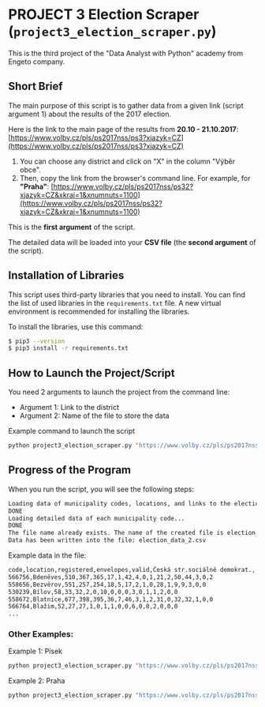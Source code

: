 # PROJECT 3 Election Scraper (`project3_election_scraper.py`)

This is the third project of the "Data Analyst with Python" academy from Engeto company.

## Short Brief

The main purpose of this script is to gather data from a given link (script argument 1) about the results of the 2017 election. 

Here is the link to the main page of the results from **20.10 - 21.10.2017**: [https://www.volby.cz/pls/ps2017nss/ps3?xjazyk=CZ](https://www.volby.cz/pls/ps2017nss/ps3?xjazyk=CZ)

1. You can choose any district and click on "X" in the column "Výběr obce".
2. Then, copy the link from the browser's command line. For example, for **"Praha"**:
   [https://www.volby.cz/pls/ps2017nss/ps32?xjazyk=CZ&xkraj=1&xnumnuts=1100](https://www.volby.cz/pls/ps2017nss/ps32?xjazyk=CZ&xkraj=1&xnumnuts=1100)

This is the **first argument** of the script.

The detailed data will be loaded into your **CSV file** (the **second argument** of the script).

## Installation of Libraries

This script uses third-party libraries that you need to install. You can find the list of used libraries in the `requirements.txt` file. A new virtual environment is recommended for installing the libraries.

To install the libraries, use this command:

```bash
$ pip3 --version  
$ pip3 install -r requirements.txt
```

## How to Launch the Project/Script

You need 2 arguments to launch the project from the command line:
<ul>
    <li>Argument 1: Link to the district</li>
    <li>Argument 2: Name of the file to store the data</li>
</ul>

Example command to launch the script

```bash
python project3_election_scraper.py "https://www.volby.cz/pls/ps2017nss/ps32?xjazyk=CZ&xkraj=4&xnumnuts=3205" "election_data.csv"
```

## Progress of the Program

When you run the script, you will see the following steps:

```bash
Loading data of municipality codes, locations, and links to the election details of municipalities...
DONE
Loading detailed data of each municipality code...
DONE
The file name already exists. The name of the created file is election_data_2.csv
Data has been written into the file: election_data_2.csv
```

Example data in the file:

```bash
code,location,registered,envelopes,valid,Česká str.sociálně demokrat., ...
566756,Bdeněves,510,367,365,17,1,42,4,0,1,21,2,50,44,3,0,2
558656,Bezvěrov,551,257,254,18,5,17,2,1,0,28,1,9,9,3,0,0
530239,Bílov,58,33,32,2,0,10,0,0,0,3,0,1,1,2,0,0
558672,Blatnice,677,398,395,36,7,46,3,1,2,31,0,32,32,1,0,0
566764,Blažim,52,27,27,1,0,1,1,0,0,6,0,0,2,0,0,0
...
```

### Other Examples:
Example 1: Písek
```bash
python project3_election_scraper.py "https://www.volby.cz/pls/ps2017nss/ps32?xjazyk=CZ&xkraj=3&xnumnuts=3104" "election_data.csv"
```
Example 2: Praha
```bash
python project3_election_scraper.py "https://www.volby.cz/pls/ps2017nss/ps32?xjazyk=CZ&xkraj=1&xnumnuts=1100" "elections_praha.csv"
```
